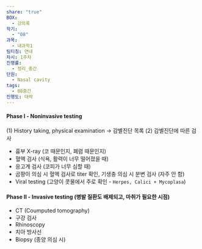 ```yaml
---
share: "true"
BOX:
  - 강의록
학기:
  - "08"
과목:
  - 내과학1
팀티칭: 연내
차시: 1주차
진행률:
  - 정리_중간
단원:
  - Nasal cavity
tags:
  - 08중간
진행도: 대략
---
```

#### Phase Ⅰ - Noninvasive testing
(1) History taking, physical examination → 감별진단 목록
(2) 감별진단에 따른 검사
- 흉부 X-ray (코 때문인지, 폐렴 때문인지)
- 혈액 검사 (식욕, 활력이 너무 떨어졌을 때)
- 응고계 검사 (코피가 너무 심할 때)
- 곰팡이 의심 시 혈액 검사로 titer 확인, 기생충 의심 시 분변 검사 (자주 안 함)
- Viral testing (고양이 콧물에서 주로 확인 - `Herpes, Calici + Mycoplasa`)
#### Phase Ⅱ - Invasive testing (병발 질환도 배제되고, 마취가 필요한 시점)
- CT (Coumputed tomography) 
- 구강 검사 
- Rhinoscopy
- 치아 방사선
- Biopsy (종양 의심 시)
